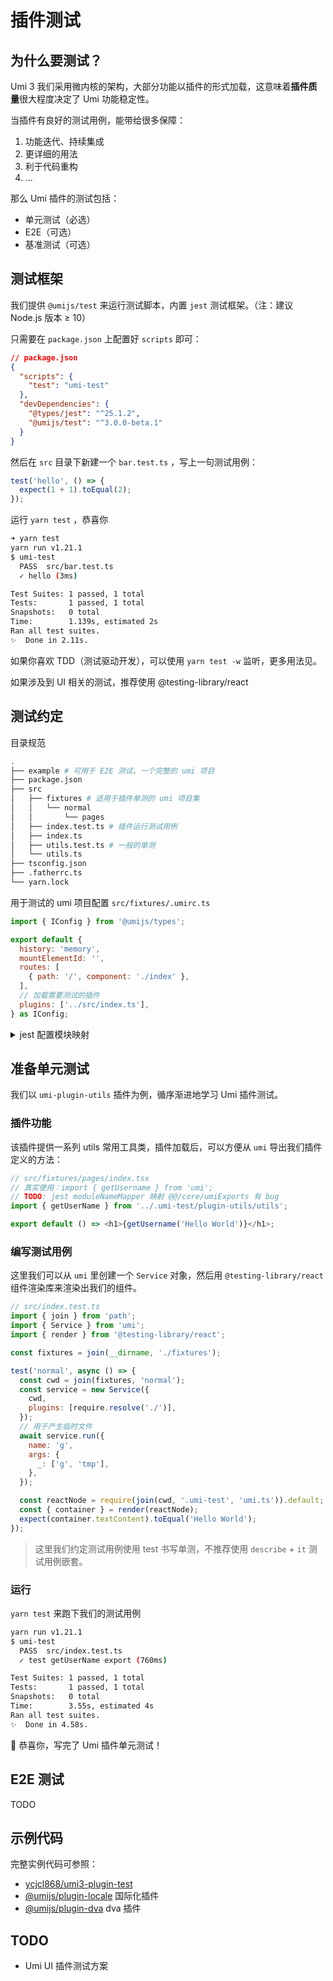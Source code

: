 # 插件测试

## 为什么要测试？

Umi 3 我们采用微内核的架构，大部分功能以插件的形式加载，这意味着**插件质量**很大程度决定了 Umi 功能稳定性。

当插件有良好的测试用例，能带给很多保障：

1. 功能迭代、持续集成
2. 更详细的用法
3. 利于代码重构
4. ...

那么 Umi 插件的测试包括：

- 单元测试（必选）
- E2E（可选）
- 基准测试（可选）

## 测试框架

我们提供 `@umijs/test` 来运行测试脚本，内置 `jest` 测试框架。（注：建议 Node.js 版本 ≥ 10）

只需要在 `package.json` 上配置好 `scripts` 即可：

```json
// package.json
{
  "scripts": {
    "test": "umi-test"
  },
  "devDependencies": {
    "@types/jest": "^25.1.2",
    "@umijs/test": "^3.0.0-beta.1"
  }
}
```

然后在 `src` 目录下新建一个 `bar.test.ts` ，写上一句测试用例：

```js
test('hello', () => {
  expect(1 + 1).toEqual(2);
});
```

运行 `yarn test` ，恭喜你

```bash
➜ yarn test
yarn run v1.21.1
$ umi-test
  PASS  src/bar.test.ts
  ✓ hello (3ms)

Test Suites: 1 passed, 1 total
Tests:       1 passed, 1 total
Snapshots:   0 total
Time:        1.139s, estimated 2s
Ran all test suites.
✨  Done in 2.11s.
```

如果你喜欢 TDD（测试驱动开发），可以使用 `yarn test -w` 监听，更多用法见。

如果涉及到 UI 相关的测试，推荐使用 @testing-library/react

## 测试约定

目录规范

```bash
.
├── example # 可用于 E2E 测试，一个完整的 umi 项目
├── package.json
├── src
│   ├── fixtures # 适用于插件单测的 umi 项目集
│   │   └── normal
│   │       └── pages
│   ├── index.test.ts # 插件运行测试用例
│   ├── index.ts
│   ├── utils.test.ts # 一般的单测
│   └── utils.ts
├── tsconfig.json
├── .fatherrc.ts
└── yarn.lock
```

用于测试的 umi 项目配置 `src/fixtures/.umirc.ts`

```js
import { IConfig } from '@umijs/types';

export default {
  history: 'memory',
  mountElementId: '',
  routes: [
    { path: '/', component: './index' },
  ],
  // 加载需要测试的插件
  plugins: ['../src/index.ts'],
} as IConfig;
```

<details>
  <summary>jest 配置模块映射</summary>

~~为了保持测试项目与真实 umi 项目一致性，我们需要将一些模块路径做映射，有 bug，没跑通：~~

```js
// jest.config.js
module.exports = {
  moduleNameMapper: {
    // 确保 import {} from 'umi' 正常 work
    '^@@/core/umiExports$':
      '<rootDir>/src/fixtures/.umi-test/core/umiExports.ts',
  },
};
```

</details>

## 准备单元测试

我们以 `umi-plugin-utils` 插件为例，循序渐进地学习 Umi 插件测试。

### 插件功能

该插件提供一系列 utils 常用工具类，插件加载后，可以方便从 `umi` 导出我们插件定义的方法：

```js
// src/fixtures/pages/index.tsx
// 真实使用：import { getUsername } from 'umi';
// TODO: jest moduleNameMapper 映射 @@/core/umiExports 有 bug
import { getUserName } from '../.umi-test/plugin-utils/utils';

export default () => <h1>{getUsername('Hello World')}</h1>;
```

### 编写测试用例

这里我们可以从 `umi` 里创建一个 `Service` 对象，然后用 `@testing-library/react` 组件渲染库来渲染出我们的组件。

```jsx
// src/index.test.ts
import { join } from 'path';
import { Service } from 'umi';
import { render } from '@testing-library/react';

const fixtures = join(__dirname, './fixtures');

test('normal', async () => {
  const cwd = join(fixtures, 'normal');
  const service = new Service({
    cwd,
    plugins: [require.resolve('./')],
  });
  // 用于产生临时文件
  await service.run({
    name: 'g',
    args: {
      _: ['g', 'tmp'],
    },
  });

  const reactNode = require(join(cwd, '.umi-test', 'umi.ts')).default;
  const { container } = render(reactNode);
  expect(container.textContent).toEqual('Hello World');
});
```

> 这里我们约定测试用例使用 test 书写单测，不推荐使用 `describe` + `it` 测试用例嵌套。

### 运行

`yarn test` 来跑下我们的测试用例

```bash
yarn run v1.21.1
$ umi-test
  PASS  src/index.test.ts
  ✓ test getUserName export (760ms)

Test Suites: 1 passed, 1 total
Tests:       1 passed, 1 total
Snapshots:   0 total
Time:        3.55s, estimated 4s
Ran all test suites.
✨  Done in 4.58s.
```

🎉 恭喜你，写完了 Umi 插件单元测试！

## E2E 测试

TODO

## 示例代码

完整实例代码可参照：

- [ycjcl868/umi3-plugin-test](https://www.notion.so/ycjcl868/e67c8980e957454eb2f1b0fe83ebd38d)
- [@umijs/plugin-locale](https://github.com/umijs/plugins/tree/master/packages/plugin-locale) 国际化插件
- [@umijs/plugin-dva](https://github.com/umijs/plugins/tree/master/packages/plugin-dva) dva 插件

## TODO

- Umi UI 插件测试方案
